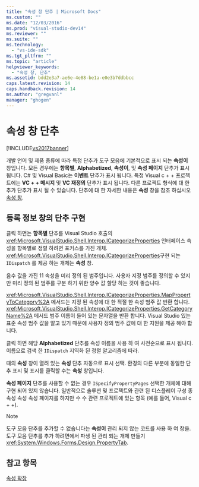 ```yaml
---
title: "속성 창 단추 | Microsoft Docs"
ms.custom: ""
ms.date: "12/03/2016"
ms.prod: "visual-studio-dev14"
ms.reviewer: ""
ms.suite: ""
ms.technology: 
  - "vs-ide-sdk"
ms.tgt_pltfrm: ""
ms.topic: "article"
helpviewer_keywords: 
  - "속성 창, 단추"
ms.assetid: bdd2e3a7-ae6e-4e88-be1a-e0e3b7ddbbcc
caps.latest.revision: 14
caps.handback.revision: 14
ms.author: "gregvanl"
manager: "ghogen"
---
```

# 속성 창 단추
[!INCLUDE[vs2017banner](../../code-quality/includes/vs2017banner.md)]

개발 언어 및 제품 종류에 따라 특정 단추가 도구 모음에 기본적으로 표시 되는  **속성이** 창입니다.  모든 경우에는  **항목별**,  **Alphabetized**,  **속성이**, 및  **속성 페이지** 단추가 표시 됩니다.  C\# 및 Visual Basic는  **이벤트** 단추가 표시 됩니다.  특정 Visual c \+ \+ 프로젝트에는  **VC \+ \+ 메시지** 및  **VC 재정의** 단추가 표시 됩니다.  다른 프로젝트 형식에 대 한 추가 단추가 표시 될 수 있습니다.  단추에 대 한 자세한 내용은  **속성** 창을 참조 하십시오 [속성 창](../../ide/reference/properties-window.md).  
  
## 등록 정보 창의 단추 구현  
 클릭 하면는  **항목별** 단추를 Visual Studio 호출의 <xref:Microsoft.VisualStudio.Shell.Interop.ICategorizeProperties> 인터페이스 속성을 항목별로 정렬 하려면 포커스를 가진 개체.  <xref:Microsoft.VisualStudio.Shell.Interop.ICategorizeProperties>구현 되는 `IDispatch` 를 제공 하는 개체는  **속성** 창.  
  
 음수 값을 가진 11 속성을 미리 정의 된 범주입니다.  사용자 지정 범주를 정의할 수 있지만 미리 정의 된 범주를 구분 하기 위한 양수 값 할당 하는 것이 좋습니다.  
  
 <xref:Microsoft.VisualStudio.Shell.Interop.ICategorizeProperties.MapPropertyToCategory%2A> 메서드는 지정 된 속성에 대 한 적절 한 속성 범주 값 반환 합니다.  <xref:Microsoft.VisualStudio.Shell.Interop.ICategorizeProperties.GetCategoryName%2A> 메서드 범주 이름이 들어 있는 문자열을 반환 합니다.  Visual Studio 있는 표준 속성 범주 값을 알고 있기 때문에 사용자 정의 범주 값에 대 한 지원을 제공 해야 합니다.  
  
 클릭 하면 해당  **Alphabetized** 단추를 속성 이름을 사용 하 여 사전순으로 표시 됩니다.  이름으로 검색 한 `IDispatch` 지역화 된 정렬 알고리즘에 따라.  
  
 때의  **속성** 창이 열려 있는  **속성** 단추 자동으로 표시 선택.  환경의 다른 부분에 동일한 단추 표시 및 표시를 클릭할 수는  **속성** 창입니다.  
  
 **속성 페이지** 단추를 사용할 수 없는 경우 `ISpecifyPropertyPages` 선택한 개체에 대해 구현 되어 있지 않습니다.  일반적으로 솔루션 및 프로젝트와 관련 된 디스플레이 구성 종속성 속성 속성 페이지를 하지만 수 수 관련 프로젝트에 있는 항목 \(예를 들어, Visual c \+ \+\).  
  
> [!NOTE]
>  도구 모음 단추를 추가할 수 없습니다는  **속성이** 관리 되지 않는 코드를 사용 하 여 창을.  도구 모음 단추를 추가 하려면에서 파생 된 관리 되는 개체 만들기 <xref:System.Windows.Forms.Design.PropertyTab>.  
  
## 참고 항목  
 [속성 확장](../../extensibility/internals/extending-properties.md)